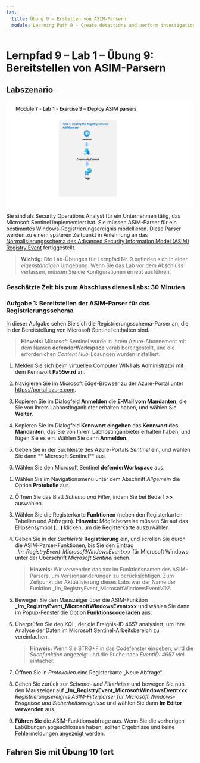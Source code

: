 ```yaml
---
lab:
  title: Übung 9 – Erstellen von ASIM-Parsern
  module: Learning Path 9 - Create detections and perform investigations using Microsoft Sentinel
---
```


# Lernpfad 9 – Lab 1 – Übung 9: Bereitstellen von ASIM-Parsern

## Labszenario

![Übersicht über Lab.](../Media/SC-200-Lab_Diagrams_Mod7_L1_Ex9.png)

Sie sind als Security Operations Analyst für ein Unternehmen tätig, das Microsoft Sentinel implementiert hat. Sie müssen ASIM-Parser für ein bestimmtes Windows-Registrierungsereignis modellieren. Diese Parser werden zu einem späteren Zeitpunkt in Anlehnung an das [Normalisierungsschema des Advanced Security Information Model (ASIM) Registry Event](https://docs.microsoft.com/azure/sentinel/registry-event-normalization-schema) fertiggestellt.

>**Wichtig:** Die Lab-Übungen für Lernpfad Nr. 9 befinden sich in einer *eigenständigen* Umgebung. Wenn Sie das Lab vor dem Abschluss verlassen, müssen Sie die Konfigurationen erneut ausführen.

### Geschätzte Zeit bis zum Abschluss dieses Labs: 30 Minuten

### Aufgabe 1: Bereitstellen der ASIM-Parser für das Registrierungsschema

In dieser Aufgabe sehen Sie sich die Registrierungsschema-Parser an, die in der Bereitstellung von Microsoft Sentinel enthalten sind.

>**Hinweis:** Microsoft Sentinel wurde in Ihrem Azure-Abonnement mit dem Namen **defenderWorkspace** vorab bereitgestellt, und die erforderlichen *Content Hub*-Lösungen wurden installiert.

1. Melden Sie sich beim virtuellen Computer WIN1 als Administrator mit dem Kennwort **Pa55w.rd** an.  

1. Navigieren Sie im Microsoft Edge-Browser zu der Azure-Portal unter <https://portal.azure.com>.

1. Kopieren Sie im Dialogfeld **Anmelden** die **E-Mail vom Mandanten**, die Sie von Ihrem Labhostinganbieter erhalten haben, und wählen Sie **Weiter**.

1. Kopieren Sie im Dialogfeld **Kennwort eingeben** das **Kennwort des Mandanten**, das Sie von Ihrem Labhostinganbieter erhalten haben, und fügen Sie es ein. Wählen Sie dann **Anmelden**.

1. Geben Sie in der Suchleiste des Azure-Portals *Sentinel* ein, und wählen Sie dann ** Microsoft Sentinel** aus.

1. Wählen Sie den Microsoft Sentinel **defenderWorkspace** aus.

<!--- 1. In the Edge browser, open a new tab (Ctrl+T) and navigate to the Microsoft Sentinel GitHub ASIM page <https://github.com/Azure/Azure-Sentinel/tree/master/ASIM>.

 1. On the right pane, select the **Onboard community content** link. This will open a new tab in the Edge Browser for Microsoft Sentinel GitHub content. **Hint:** You might need to scroll right to see the link. Alternatively, follow this link instead: [Microsoft Sentinel on GitHub](https://github.com/Azure/Azure-Sentinel).

    >**Note:** In the **ASIM** folder you can deploy templates that contain all ASIM parsers, but we will only focus on the Registry Schema.

1. Scroll down and next to **Registry Event**, select the **Deploy to Azure** button.

1. For *Resource Group*, select **RG-Defender** where your Sentinel workspace resides.

1. For *Workspace*, type your Sentinel workspace name, like *uniquenameDefender*.

1. Leave the other default values and select **Review + create**.

1. Select **Create** to deploy the template. Notice the Names of the different resources. 

1. After the deployment completes return to the *Microsoft Sentinel* tab. --->

1. Wählen Sie im Navigationsmenü unter dem Abschnitt *Allgemein* die Option **Protokolle** aus.

1. Öffnen Sie das Blatt *Schema und Filter*, indem Sie bei Bedarf **>>** auswählen.

1. Wählen Sie die Registerkarte **Funktionen** (neben den Registerkarten Tabellen und Abfragen). **Hinweis:** Möglicherweise müssen Sie auf das Ellipsensymbol **(...)** klicken, um die Registerkarte auszuwählen.

1. Geben Sie in der *Suchleiste* **Registrierung** ein, und scrollen Sie durch die ASIM-Parser-Funktionen, bis Sie den Eintrag *_Im_RegistryEvent_MicrosoftWindowsEventxxx* für Microsoft Windows unter der Überschrift *Microsoft Sentinel* sehen.

    >**Hinweis:** Wir verwenden das xxx im Funktionsnamen des ASIM-Parsers, um Versionsänderungen zu berücksichtigen. Zum Zeitpunkt der Aktualisierung dieses Labs war der Name der Funktion _Im_RegistryEvent_MicrosoftWindowsEvent*V02*.

1. Bewegen Sie den Mauszeiger über die ASIM-Funktion **_Im_RegistryEvent_MicrosoftWindowsEventxxx** und wählen Sie dann im Popup-Fenster die Option **Funktionscode laden** aus.

1. Überprüfen Sie den KQL, der die Ereignis-ID 4657 analysiert, um Ihre Analyse der Daten im Microsoft Sentinel-Arbeitsbereich zu vereinfachen.

    >**Hinweis:** Wenn Sie STRG+F in das Codefenster eingeben, wird die *Suchfunktion* angezeigt und die Suche nach *EventID: 4657* viel einfacher.

1. Öffnen Sie in *Protokollen* eine Registerkarte „Neue Abfrage“.

1. Gehen Sie zurück zur *Schema- und Filterleiste* und bewegen Sie nun den Mauszeiger auf **_Im_RegistryEvent_MicrosoftWindowsEventxxx** *Registrierungsereignis ASIM-Filterparser für Microsoft Windows-Ereignisse und Sicherheitsereignisse* und wählen Sie dann **Im Editor verwenden** aus.

1. **Führen Sie** die ASIM-Funktionsabfrage aus. Wenn Sie die vorherigen Labübungen abgeschlossen haben, sollten Ergebnisse und keine Fehlermeldungen angezeigt werden.

## Fahren Sie mit Übung 10 fort

